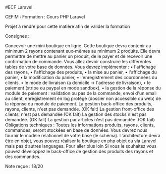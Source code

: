 #ECF Laravel

CEFIM : Formation : Cours PHP Laravel

Projet à rendre pour cette matière afin de valider la formation

Consignes :

Concevoir une mini boutique en ligne.
Cette boutique devra contenir au minimum 2 rayons contenant eux-mêmes au minimum 2 produits. Elle devra permettre de mettre au panier un produit, de le payer et de recevoir une confirmation de commande.
Vous allez devoir construire les différentes tables de votre base de données.
Vous devrez implémenter :
    • l'affichage des rayons,
    • l'affichage des produits,
    • la mise au panier,
    • l'affichage du panier,
    • la modification du panier,
    • l'enregistrement des coordonnées du clients,
    • le mode de livraison (a domicile -> l'adresse de livraison),
    • le paiement (stripe ou paypal en mode sandbox),
    • la gestion de la réponse du module de paiement : validation ou pas de la commande, envoi d'un email au client, enregistrement en log protégé (dossier non accessible du web) de la réponse du module de paiement.
La gestion back-office des produits, rayons, clients, n'est pas demandée. (OK fait)
La gestion front-office des clients, n'est pas demandée (OK fait)
La gestion des stocks n'est pas demandée. (OK fait)
La gestion par articles n’est pas demandée. (OK fait)
Obligations techniques : 
Toutes les informations produits, rayons, clients, commandes, seront stockées en base de données.
Vous devrez nous fournir le modèle relationnel de votre base (le schéma). L'architecture devra être en objet, vous pouvez réaliser la boutique en php objet ou via Laravel mais pas d’autres languages.
Pour aller plus loin
Si vous le souhaitez vous pouvez développez le back-office de gestion des produits des rayons et des commandes.

Note reçue : 18/20